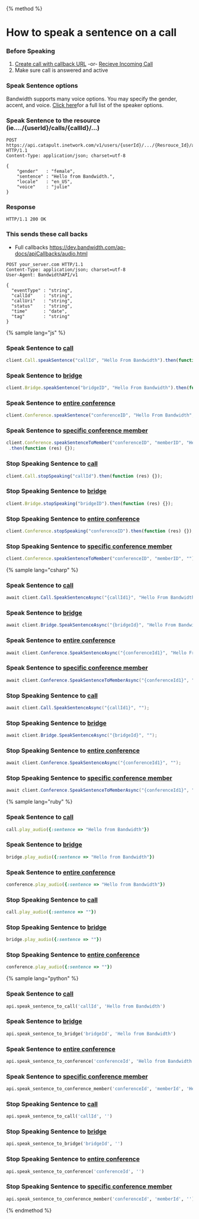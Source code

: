 {% method %}

# How to speak a sentence on a call

### Before Speaking
1. [Create call with callback URL](./outboundCall.md) -or- [Recieve Incoming Call](./incomingCallandMessaging.md)
2. Make sure call is answered and active

### Speak Sentence options
Bandwidth supports many voice options. You may specify the gender, accent, and voice. [Click here](https://dev.bandwidth.com/ap-docs/methods/calls/postCallsCallIdAudio.html)for a full list of the speaker options.

### Speak Sentence to the resource (ie..../{userId}/calls/{callId}/...)

```http
POST https://api.catapult.inetwork.com/v1/users/{userId}/.../{Resrouce_Id}/audio HTTP/1.1
Content-Type: application/json; charset=utf-8

{
    "gender"   : "female",
    "sentence" : "Hello from Bandwidth.",
    "locale"   : "en_US",
    "voice"    : "julie"
}
```

### Response

```http
HTTP/1.1 200 OK
```

### This sends these call backs
* Full callbacks https://dev.bandwidth.com/ap-docs/apiCallbacks/audio.html

```http
POST your_server.com HTTP/1.1
Content-Type: application/json; charset=utf-8
User-Agent: BandwidthAPI/v1

{
  "eventType" : "string",
  "callId"    : "string",
  "callUri"   : "string",
  "status"    : "string",
  "time"      : "date",
  "tag"       : "string"
}
```

{% sample lang="js" %}

### Speak Sentence to [call](https://dev.bandwidth.com/ap-docs/methods/calls/postCallsCallIdAudio.html)
```js
client.Call.speakSentence("callId", "Hello From Bandwidth").then(function (res) {});
```

### Speak Sentence to [bridge](https://dev.bandwidth.com/ap-docs/methods/bridges/postBridgesBridgeIdAudio.html)
```js
client.Bridge.speakSentence("bridgeID", "Hello From Bandwidth").then(function (res) {});
```

### Speak Sentence to [entire conference](https://dev.bandwidth.com/ap-docs/methods/conferences/postConferencesConferenceIdAudio.html)
```js
client.Conference.speakSentence("conferenceID", "Hello From Bandwidth", function (err, res) {});
```

### Speak Sentence to [specific conference member](https://dev.bandwidth.com/ap-docs/methods/conferences/postConferencesConferenceIdMembersMemberIdAudio.html)
```js
client.Conference.speakSentenceToMember("conferenceID", "memberID", "Hello From Bandwidth")
 .then(function (res) {});
```

### Stop Speaking Sentence to [call](https://dev.bandwidth.com/ap-docs/methods/calls/postCallsCallIdAudio.html)
```js
client.Call.stopSpeaking("callId").then(function (res) {});
```

### Stop Speaking Sentence to [bridge](https://dev.bandwidth.com/ap-docs/methods/bridges/postBridgesBridgeIdAudio.html)
```js
client.Bridge.stopSpeaking("bridgeID").then(function (res) {});
```

### Stop Speaking Sentence to [entire conference](https://dev.bandwidth.com/ap-docs/methods/conferences/postConferencesConferenceIdAudio.html)
```js
client.Conference.stopSpeaking("conferenceID").then(function (res) {});
```

### Stop Speaking Sentence to [specific conference member](https://dev.bandwidth.com/ap-docs/methods/conferences/postConferencesConferenceIdMembersMemberIdAudio.html)
```js
client.Conference.speakSentenceToMember("conferenceID", "memberID", "")
```







{% sample lang="csharp" %}

### Speak Sentence to [call](https://dev.bandwidth.com/ap-docs/methods/calls/postCallsCallIdAudio.html)
```csharp
await client.Call.SpeakSentenceAsync("{callId1}", "Hello From Bandwidth");
```

### Speak Sentence to [bridge](https://dev.bandwidth.com/ap-docs/methods/bridges/postBridgesBridgeIdAudio.html)
```csharp
await client.Bridge.SpeakSentenceAsync("{bridgeId}", "Hello From Bandwidth");
```

### Speak Sentence to [entire conference](https://dev.bandwidth.com/ap-docs/methods/conferences/postConferencesConferenceIdAudio.html)
```csharp
await client.Conference.SpeakSentenceAsync("{conferenceId1}", "Hello From Bandwidth");
```

### Speak Sentence to [specific conference member](https://dev.bandwidth.com/ap-docs/methods/conferences/postConferencesConferenceIdMembersMemberIdAudio.html)
```csharp
await client.Conference.SpeakSentenceToMemberAsync("{conferenceId1}", "{memberId1}", "Hello From Bandwidth");
```

### Stop Speaking Sentence to [call](https://dev.bandwidth.com/ap-docs/methods/calls/postCallsCallIdAudio.html)
```csharp
await client.Call.SpeakSentenceAsync("{callId1}", "");
```

### Stop Speaking Sentence to [bridge](https://dev.bandwidth.com/ap-docs/methods/bridges/postBridgesBridgeIdAudio.html)
```csharp
await client.Bridge.SpeakSentenceAsync("{bridgeId}", "");
```

### Stop Speaking Sentence to [entire conference](https://dev.bandwidth.com/ap-docs/methods/conferences/postConferencesConferenceIdAudio.html)
```csharp
await client.Conference.SpeakSentenceAsync("{conferenceId1}", "");
```

### Stop Speaking Sentence to [specific conference member](https://dev.bandwidth.com/ap-docs/methods/conferences/postConferencesConferenceIdMembersMemberIdAudio.html)
```csharp
await client.Conference.SpeakSentenceToMemberAsync("{conferenceId1}", "{memberId1}", "");
```







{% sample lang="ruby" %}

### Speak Sentence to [call](https://dev.bandwidth.com/ap-docs/methods/calls/postCallsCallIdAudio.html)
```ruby
call.play_audio({:sentence => "Hello from Bandwidth"})
```

### Speak Sentence to [bridge](https://dev.bandwidth.com/ap-docs/methods/bridges/postBridgesBridgeIdAudio.html)
```ruby
bridge.play_audio({:sentence => "Hello from Bandwidth"})
```

### Speak Sentence to [entire conference](https://dev.bandwidth.com/ap-docs/methods/conferences/postConferencesConferenceIdAudio.html)
```ruby
conference.play_audio({:sentence => "Hello from Bandwidth"})
```

### Stop Speaking Sentence to [call](https://dev.bandwidth.com/ap-docs/methods/calls/postCallsCallIdAudio.html)
```ruby
call.play_audio({:sentence => ""})
```

### Stop Speaking Sentence to [bridge](https://dev.bandwidth.com/ap-docs/methods/bridges/postBridgesBridgeIdAudio.html)
```ruby
bridge.play_audio({:sentence => ""})
```

### Stop Speaking Sentence to [entire conference](https://dev.bandwidth.com/ap-docs/methods/conferences/postConferencesConferenceIdAudio.html)
```ruby
conference.play_audio({:sentence => ""})
```

{% sample lang="python" %}

### Speak Sentence to [call](https://dev.bandwidth.com/ap-docs/methods/calls/postCallsCallIdAudio.html)
```python
api.speak_sentence_to_call('callId', 'Hello from Bandwidth')
```

### Speak Sentence to [bridge](https://dev.bandwidth.com/ap-docs/methods/bridges/postBridgesBridgeIdAudio.html)
```python
api.speak_sentence_to_bridge('bridgeId', 'Hello from Bandwidth')
```

### Speak Sentence to [entire conference](https://dev.bandwidth.com/ap-docs/methods/conferences/postConferencesConferenceIdAudio.html)
```python
api.speak_sentence_to_conference('conferenceId', 'Hello from Bandwidth')
```

### Speak Sentence to [specific conference member](https://dev.bandwidth.com/ap-docs/methods/conferences/postConferencesConferenceIdMembersMemberIdAudio.html)
```python
api.speak_sentence_to_conference_member('conferenceId', 'memberId', 'Hello from Bandwidth')
```

### Stop Speaking Sentence to [call](https://dev.bandwidth.com/ap-docs/methods/calls/postCallsCallIdAudio.html)
```python
api.speak_sentence_to_call('callId', '')
```

### Stop Speaking Sentence to [bridge](https://dev.bandwidth.com/ap-docs/methods/bridges/postBridgesBridgeIdAudio.html)
```python
api.speak_sentence_to_bridge('bridgeId', '')
```

### Stop Speaking Sentence to [entire conference](https://dev.bandwidth.com/ap-docs/methods/conferences/postConferencesConferenceIdAudio.html)
```python
api.speak_sentence_to_conference('conferenceId', '')
```

### Stop Speaking Sentence to [specific conference member](https://dev.bandwidth.com/ap-docs/methods/conferences/postConferencesConferenceIdMembersMemberIdAudio.html)
```python
api.speak_sentence_to_conference_member('conferenceId', 'memberId', '')
```

{% endmethod %}





